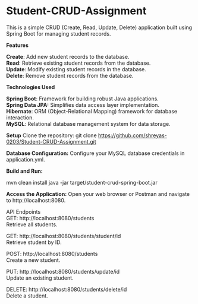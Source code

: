 # Student-CRUD-Assignment
This is a simple CRUD (Create, Read, Update, Delete) application built using Spring Boot for managing student records.













**Features**

**Create**: Add new student records to the database.                                                                                  
**Read**: Retrieve existing student records from the database.                                                                                                   
**Update**: Modify existing student records in the database.                                                                                                      
**Delete**: Remove student records from the database.
















**Technologies Used**     


**Spring Boot**: Framework for building robust Java applications.                                                                                 
**Spring Data JPA:** Simplifies data access layer implementation.                                                                                     
**Hibernate**: ORM (Object-Relational Mapping) framework for database interaction.                                                                                         
**MySQL**: Relational database management system for data storage.








**Setup**
Clone the repository:
git clone https://github.com/shreyas-0203/Student-CRUD-Assignment.git










**Database Configuration:**
Configure your MySQL database credentials in application.yml.







**Build and Run:**

mvn clean install
java -jar target/student-crud-spring-boot.jar





**Access the Application:**
Open your web browser or Postman and navigate to http://localhost:8080.                                









API Endpoints                                                                                      
GET: http://localhost:8080/students                                        
Retrieve all students.


GET: http://localhost:8080/students/student/id                                                                  
Retrieve student by ID.


POST: http://localhost:8080/students   
Create a new student.


PUT: http://localhost:8080/students/update/id                                                                                           
Update an existing student.


DELETE: http://localhost:8080/students/delete/id                                                                      
Delete a student.
